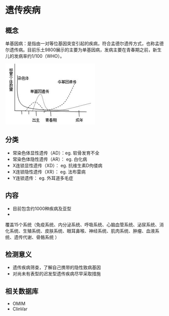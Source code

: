 # 遗传疾病

## 概念
单基因病：是指由一对等位基因突变引起的疾病，符合孟德尔遗传方式，也称孟德尔遗传病。目前乐土9800展示的主要为单基因病，发病主要在青春期之前，新生儿的发病率约1/100（WHO）。

![](/assets/disease-time.png)

## 分类
- 常染色体显性遗传（AD）：eg. 软骨发育不全
- 常染色体隐性遗传（AR）： eg. 白化病
- X连锁显性遗传（XD）： eg. 抗维生素D佝偻病
- X连锁隐性遗传（XR）： eg. 法布雷病
- Y连锁遗传： eg. 外耳道多毛症

## 内容
- 目前包含约1000种疾病及亚型
- 
覆盖15个系统（免疫系统、内分泌系统、呼吸系统、心脑血管系统、泌尿系统、消化系统、生殖系统、皮肤系统、眼耳鼻喉、神经系统、肌肉系统、肿瘤、血液系统、遗传代谢、骨骼系统 ）

## 检测意义
- 遗传疾病筛查，了解自己携带的隐性致病基因
- 对尚未有表型的迟发型遗传疾病尽早采取措施

## 相关数据库
- OMIM
- ClinVar